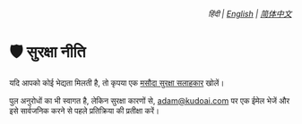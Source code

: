<div align="right">
    <h6>
        <picture>
            <source type="image/svg+xml" media="(prefers-color-scheme: dark)" srcset="https://assets.braveomnibox.com/images/icons/earth/white/icon32.svg">
            <img height=14 src="https://assets.braveomnibox.com/images/icons/earth/black/icon32.svg">
        </picture>
        &nbsp;हिंदी |
        <a href="../SECURITY.md">English</a> |
        <a href="../zh-cn/SECURITY.md">简体中文</a>
    </h6>
</div>

# 🛡️ सुरक्षा नीति

यदि आपको कोई भेद्यता मिलती है, तो कृपया एक [मसौदा सुरक्षा सलाहकार](https://github.com/adamlui/brave-omnibox/security/advisories/new) खोलें।

पुल अनुरोधों का भी स्वागत है, लेकिन सुरक्षा कारणों से, <adam@kudoai.com> पर एक ईमेल भेजें और इसे सार्वजनिक करने से पहले प्रतिक्रिया की प्रतीक्षा करें।
